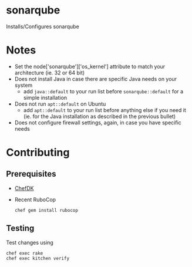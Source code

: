 # sonarqube

Installs/Configures sonarqube

# Notes

- Set the node['sonarqube']['os_kernel'] attribute to match your architecture (ie. 32 or 64 bit)
- Does not install Java in case there are specific Java needs on your system
  - add `java::default` to your run list before `sonarqube::default` for a simple installation
- Does not run `apt::default` on Ubuntu
  - add `apt::default` to your run list before anything else if you need it (ie. for the Java installation as described in the previous bullet)
- Does not configure firewall settings, again, in case you have specific needs

# Contributing

## Prerequisites

- [ChefDK](http://downloads.getchef.com/chef-dk/ "ChefDK")
- Recent RuboCop
  
  ```
  chef gem install rubocop
  ```

## Testing

Test changes using

```
chef exec rake
chef exec kitchen verify
```
